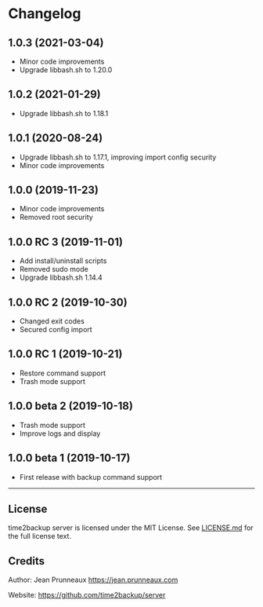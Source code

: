 # Changelog

## 1.0.3 (2021-03-04)
- Minor code improvements
- Upgrade libbash.sh to 1.20.0

## 1.0.2 (2021-01-29)
- Upgrade libbash.sh to 1.18.1

## 1.0.1 (2020-08-24)
- Upgrade libbash.sh to 1.17.1, improving import config security
- Minor code improvements

## 1.0.0 (2019-11-23)
- Minor code improvements
- Removed root security

## 1.0.0 RC 3 (2019-11-01)
- Add install/uninstall scripts
- Removed sudo mode
- Upgrade libbash.sh 1.14.4

## 1.0.0 RC 2 (2019-10-30)
- Changed exit codes
- Secured config import

## 1.0.0 RC 1 (2019-10-21)
- Restore command support
- Trash mode support

## 1.0.0 beta 2 (2019-10-18)
- Trash mode support
- Improve logs and display

## 1.0.0 beta 1 (2019-10-17)
- First release with backup command support

---------------------------------------------------------------

## License
time2backup server is licensed under the MIT License. See [LICENSE.md](LICENSE.md) for the full license text.

## Credits
Author: Jean Prunneaux  https://jean.prunneaux.com

Website: https://github.com/time2backup/server
